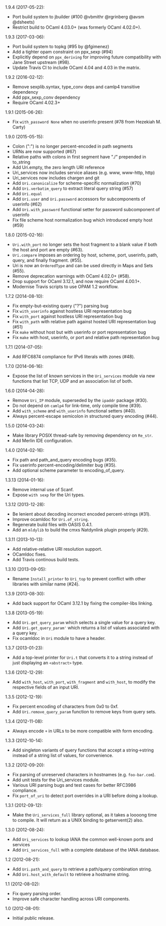 1.9.4 (2017-05-22):
* Port build system to jbuilder (#100 @vbmithr @rgrinberg @avsm @dsheets)
* Restrict build to OCaml 4.03.0+ (was formerly OCaml 4.02.0+).

1.9.3 (2017-03-06):
* Port build system to topkg (#95 by @fgimenez)
* Add a tighter opam constraint on ppx_sexp (#94)
* Explicitly depend on `ppx_deriving` for improving future compatibility
  with Jane Street upstream (#98).
* Update Travis CI to include OCaml 4.04 and 4.03 in the matrix.

1.9.2 (2016-02-12):
* Remove sexplib.syntax, type_conv deps and camlp4 transitive dependency
* Add ppx_sexp_conv dependency
* Require OCaml 4.02.3+

1.9.1 (2015-06-26):
* Fix `with_password None` when no userinfo present (#78 from Hezekiah M. Carty)

1.9.0 (2015-05-15):
* Colon (":") is no longer percent-encoded in path segments
* URNs are now supported (#67)
* Relative paths with colons in first segment have "./" prepended in to_string
* Add Uri.empty, the zero length URI reference
* Uri_services now includes service aliases (e.g. www, www-http, http)
* Uri_services now includes chargen and git
* Add `Uri.canonicalize` for scheme-specific normalization (#70)
* Add `Uri.verbatim_query` to extract literal query string (#57)
* Add `Uri.equal`
* Add `Uri.user` and `Uri.password` accessors for subcomponents of userinfo (#62)
* Add `Uri.with_password` functional setter for password subcomponent of userinfo
* Fix file scheme host normalization bug which introduced empty host (#59)

1.8.0 (2015-02-16):
* `Uri.with_port` no longer sets the host fragment to a blank value if both
   the host and port are empty (#63).
* `Uri.compare` imposes an ordering by host, scheme, port, userinfo, path,
  query, and finally fragment. (#55).
* Uri is now an `OrderedType` and can be used directly in Maps and Sets (#55).
* Remove deprecation warnings with OCaml 4.02.0+ (#58).
* Drop support for OCaml 3.12.1, and now require OCaml 4.00.1+.
* Modernise Travis scripts to use OPAM 1.2 workflow.

1.7.2 (2014-08-10):
* Fix empty-but-existing query ("?") parsing bug
* Fix `with_userinfo` against hostless URI representation bug
* Fix `with_port` against hostless URI representation bug
* Fix `with_path` with relative path against hosted URI representation bug (#51)
* Fix `make` without host but with userinfo or port representation bug
* Fix `make` with host, userinfo, or port and relative path representation bug

1.7.1 (2014-07-05):
* Add RFC6874 compliance for IPv6 literals with zones (#48).

1.7.0 (2014-06-16):
* Expose the list of known services in the `Uri_services` module via
  new functions that list TCP, UDP and an association list of both.

1.6.0 (2014-04-28):
* Remove `Uri_IP` module, superseded by the `ipaddr` package (#30).
* Do not depend on `camlp4` for link-time, only compile time (#39).
* Add `with_scheme` and `with_userinfo` functional setters (#40).
* Always percent-escape semicolon in structured query encoding (#44).

1.5.0 (2014-03-24):
* Make library POSIX thread-safe by removing dependency on `Re_str`.
* Add Merlin IDE configuration.

1.4.0 (2014-02-16):
* Fix path and path_and_query encoding bugs (#35).
* Fix userinfo percent-encoding/delimiter bug (#35).
* Add optional scheme parameter to encoding_of_query.

1.3.13 (2014-01-16):
* Remove internal use of Scanf.
* Expose `with sexp` for the Uri types.

1.3.12 (2013-12-28):
* Be lenient about decoding incorrect encoded percent-strings (#31).
* Improve ocamldoc for `Uri.of_string`.
* Regenerate build files with OASIS 0.4.1.
* Add an `mldylib` to build the cmxs Natdynlink plugin properly (#29).

1.3.11 (2013-10-13):
* Add relative-relative URI resolution support.
* OCamldoc fixes.
* Add Travis continous build tests.

1.3.10 (2013-09-05):
* Rename `Install_printer` to `Uri_top` to prevent conflict with other libraries with similar name (#24).

1.3.9 (2013-08-30):
* Add back support for OCaml 3.12.1 by fixing the compiler-libs linking.

1.3.8 (2013-05-19):
* Add `Uri.get_query_param` which selects a single value for a query key.
* Add `Uri.get_query_param'` which returns a list of values associated with a query key.
* Fix ocamldoc in `Uri` module to have a header.

1.3.7 (2013-01-23):
* Add a top-level printer for `Uri.t` that converts it to a string instead
  of just displaying an `<abstract>` type.

1.3.6 (2012-12-29):
* Add `with_host`, `with_port`, `with_fragment` and `with_host`, to modify
  the respective fields of an input URI.

1.3.5 (2012-12-19):
* Fix percent encoding of characters from 0x0 to 0xf.
* Add `Uri.remove_query_param` function to remove keys from query sets.

1.3.4 (2012-11-08):
* Always encode `+` in URLs to be more compatible with form encoding.

1.3.3 (2012-10-14):
* Add singleton variants of query functions that accept a string->string
  instead of a string list of values, for convenience.

1.3.2 (2012-09-20):
* Fix parsing of unreserved characters in hostnames (e.g. `foo-bar.com`).
* Add unit tests for the Uri_services module.
* Various URI parsing bugs and test cases for better RFC3986 compliance.
* Fix `port_of_uri` to detect port overrides in a URI before doing a lookup.

1.3.1 (2012-09-12):
* Make the `Uri_services_full` library optional, as it takes a loooong time
  to compile. It will return as a UNIX binding to getservent(2) also.

1.3.0 (2012-08-24):
* Add `Uri_services` to lookup IANA the common well-known ports and services
* Add `Uri_services_full` with a complete database of the IANA database.

1.2 (2012-08-21):
* Add `Uri.path_and_query` to retrieve a path/query combination string.
* Add `Uri.host_with_default` to retrieve a hostname string.

1.1 (2012-08-02):
* Fix query parsing order.
* Improve safe character handling across URI components.

1.0 (2012-08-01):
* Initial public release.
